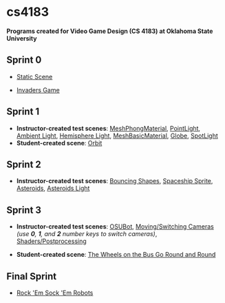 # cs4183
**Programs created for Video Game Design (CS 4183) at Oklahoma State University**

## Sprint 0

* [Static Scene](http://rawgit.com/BenDMyers/cs4183/master/sprint0/cs4143engine0.html?url=staticScene.json&debug=false)

* [Invaders Game](http://rawgit.com/BenDMyers/cs4183/master/sprint0/cs4143engine0.html?url=INVADERS.json&debug=false)

## Sprint 1

* __Instructor-created test scenes__: [MeshPhongMaterial](http://rawgit.com/BenDMyers/cs4183/master/sprint1/cs4143engine0.html?url=scene1aPhongMaterial.json), [PointLight](http://rawgit.com/BenDMyers/cs4183/master/sprint1/cs4143engine0.html?url=scene1bPointLight.json), [Ambient Light](http://rawgit.com/BenDMyers/cs4183/master/sprint1/cs4143engine0.html?url=scene1cAmbientLight.json), [Hemisphere Light](http://rawgit.com/BenDMyers/cs4183/master/sprint1/cs4143engine0.html?url=scene1dHemisphereLight.json), [MeshBasicMaterial](http://rawgit.com/BenDMyers/cs4183/master/sprint1/cs4143engine0.html?url=scene1eBasicMaterial.json), [Globe](http://rawgit.com/BenDMyers/cs4183/master/sprint1/cs4143engine0.html?url=scene1fGlobe.json), [SpotLight](http://rawgit.com/BenDMyers/cs4183/master/sprint1/cs4143engine0.html?url=scene1gSpotLight.json)
* __Student-created scene__: [Orbit](http://rawgit.com/BenDMyers/cs4183/master/sprint1/cs4143engine0.html?url=orbit.json)

## Sprint 2
* __Instructor-created test scenes__: [Bouncing Shapes](http://rawgit.com/BenDMyers/cs4183/master/sprint2/cs4143engine0.html?url=scene2a.json), [Spaceship Sprite](http://rawgit.com/BenDMyers/cs4183/master/sprint2/cs4143engine0.html?url=scene2b.json), [Asteroids](http://rawgit.com/BenDMyers/cs4183/master/sprint2/cs4143engine0.html?url=scene2cAsteroids.json), [Asteroids Light](http://rawgit.com/BenDMyers/cs4183/master/sprint2/cs4143engine0.html?url=scene2dAsteroidsLight.json)

## Sprint 3

* __Instructor-created test scenes__: [OSUBot](http://rawgit.com/BenDMyers/cs4183/master/sprint3/cs4143engine0.html?url=scene3aObj.json&debug=false), [Moving/Switching Cameras](http://rawgit.com/BenDMyers/cs4183/master/sprint3/cs4143engine0.html?url=scene3cCameras.json) *(use __0__, __1__, and __2__ number keys to switch cameras)*, [Shaders/Postprocessing](http://rawgit.com/BenDMyers/cs4183/master/sprint3/cs4143engine0.html?url=scene3d.json&debug=false)

* __Student-created scene__: [The Wheels on the Bus Go Round and Round](http://rawgit.com/BenDMyers/cs4183/master/sprint3/cs4143engine0.html?url=scene3bus.json&debug=false)

## Final Sprint

* [Rock 'Em Sock 'Em Robots](http://rawgit.com/BenDMyers/cs4183/master/sprintFinal/cs4143engine0.html?url=rockemsockem.json)
